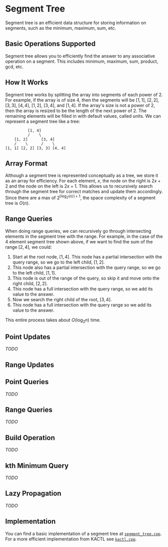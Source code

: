 # Segment Tree

Segment tree is an efficient data structure for storing information on segments, such as the minimum, maximum, sum, etc.

## Basic Operations Supported

Segment tree allows you to efficiently find the answer to any associative operation on a segment. This includes minimum, maximum, sum, product, gcd, etc.

## How It Works

Segment tree works by splitting the array into segments of each power of 2. For example, if the array is of size 4, then the segments will be $[1, 1]$, $[2, 2]$, $[3, 3]$, $[4, 4]$, $[1, 2]$, $[3, 4]$, and $[1, 4]$. If the array's size is not a power of 2, then the array is resized to be the length of the next power of 2. The remaining elements will be filled in with default values, called units. We can represent a segment tree like a tree:

```text
          [1, 4]
          /    \
    [1, 2]      [3, 4]
    /    \      /    \
[1, 1] [2, 2] [3, 3] [4, 4]
```

## Array Format

Although a segment tree is represented conceptually as a tree, we store it as an array for efficiency. For each element, $x$, the node on the right is $2x+2$ and the node on the left is $2x+1$. This allows us to recursively search through the segment tree for correct matches and update them accordingly. Since there are a max of $2^{\lceil{\log_2(n)}\rceil+1}$, the space complexity of a segment tree is $O(n)$.

## Range Queries

When doing range queries, we can recursively go through intersecting elements in the segment tree with the range. For example, in the case of the 4 element segment tree shown above, if we want to find the sum of the range $[2, 4]$, we could:

1. Start at the root node, $[1, 4]$. This node has a partial intersection with the query range, so we go to the left child, $[1, 2]$.
2. This node also has a partial intersection with the query range, so we go to the left child, $[1, 1]$.
3. This node is out of the range of the query, so skip it and move onto the right child, $[2, 2]$.
4. This node has a full intersection with the query range, so we add its value to the answer.
5. Now we search the right child of the root, $[3, 4]$.
6. This node has a full intersection with the query range so we add its value to the answer.

This entire process takes about $O(\log_2{n})$ time.

## Point Updates

_TODO_

## Range Updates

## Point Queries

_TODO_

## Range Queries

_TODO_
## Build Operation

_TODO_

## kth Minimum Query

_TODO_

## Lazy Propagation

_TODO_

## Implementation

You can find a basic implementation of a segment tree at [`segment_tree.cpp`](./segment_tree.cpp). For a more efficient implementation from KACTL see [`kactl.cpp`](./kactl.cpp).
